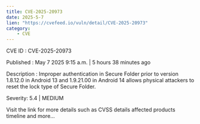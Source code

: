```yaml
---
title: CVE-2025-20973
date: 2025-5-7
lien: "https://cvefeed.io/vuln/detail/CVE-2025-20973"
category:
    - CVE
---
```


CVE ID : CVE-2025-20973

Published :  May 7
2025
9:15 a.m. | 5 hours
38 minutes ago

Description : Improper authentication in Secure Folder prior to version 1.8.12.0 in Android 13
and 1.9.21.00 in Android 14 allows physical attackers to reset the lock type of Secure Folder.

Severity: 5.4 | MEDIUM

Visit the link for more details
such as CVSS details
affected products
timeline
and more...
